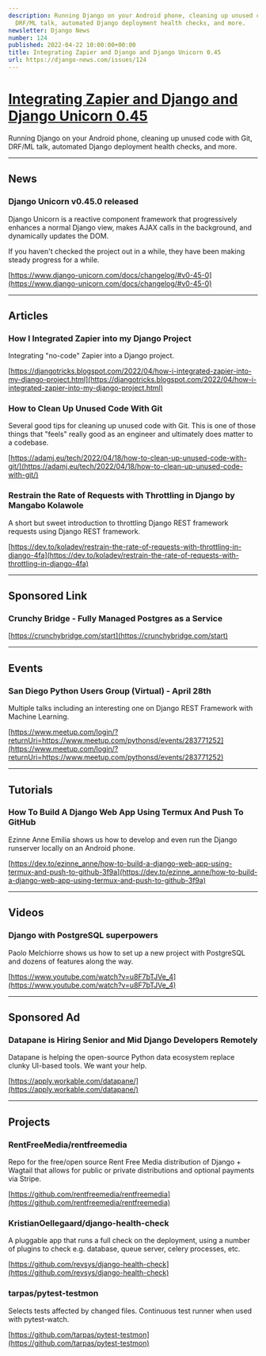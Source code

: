 ```yaml
---
description: Running Django on your Android phone, cleaning up unused code with Git,
  DRF/ML talk, automated Django deployment health checks, and more.
newsletter: Django News
number: 124
published: 2022-04-22 10:00:00+00:00
title: Integrating Zapier and Django and Django Unicorn 0.45
url: https://django-news.com/issues/124
---
```


# [Integrating Zapier and Django and Django Unicorn 0.45](https://django-news.com/issues/124)

Running Django on your Android phone, cleaning up unused code with Git, DRF/ML talk, automated Django deployment health checks, and more.

----

## News

### Django Unicorn v0.45.0 released 

<p>Django Unicorn is a reactive component framework that progressively enhances a normal Django view, makes AJAX calls in the background, and dynamically updates the DOM.</p>

<p>If you haven't checked the project out in a while, they have been making steady progress for a while.</p>

[https://www.django-unicorn.com/docs/changelog/#v0-45-0](https://www.django-unicorn.com/docs/changelog/#v0-45-0)

----

## Articles

### How I Integrated Zapier into my Django Project

<p>Integrating "no-code" Zapier into a Django project.</p>

[https://djangotricks.blogspot.com/2022/04/how-i-integrated-zapier-into-my-django-project.html](https://djangotricks.blogspot.com/2022/04/how-i-integrated-zapier-into-my-django-project.html)

### How to Clean Up Unused Code With Git

<p>Several good tips for cleaning up unused code with Git. This is one of those things that "feels" really good as an engineer and ultimately does matter to a codebase.</p>

[https://adamj.eu/tech/2022/04/18/how-to-clean-up-unused-code-with-git/](https://adamj.eu/tech/2022/04/18/how-to-clean-up-unused-code-with-git/)

### Restrain the Rate of Requests with Throttling in Django by Mangabo Kolawole

<p>A short but sweet introduction to throttling Django REST framework requests using Django REST framework.</p>

[https://dev.to/koladev/restrain-the-rate-of-requests-with-throttling-in-django-4fa](https://dev.to/koladev/restrain-the-rate-of-requests-with-throttling-in-django-4fa)

----

## Sponsored Link

### Crunchy Bridge - Fully Managed Postgres as a Service

[https://crunchybridge.com/start](https://crunchybridge.com/start)

----

## Events

### San Diego Python Users Group (Virtual) - April 28th

<p>Multiple talks including an interesting one on Django REST Framework with Machine Learning.</p>

[https://www.meetup.com/login/?returnUri=https://www.meetup.com/pythonsd/events/283771252](https://www.meetup.com/login/?returnUri=https://www.meetup.com/pythonsd/events/283771252)

----

## Tutorials

### How To Build A Django Web App Using Termux And Push To GitHub

<p>Ezinne Anne Emilia shows us how to develop and even run the Django runserver locally on an Android phone.</p>

[https://dev.to/ezinne_anne/how-to-build-a-django-web-app-using-termux-and-push-to-github-3f9a](https://dev.to/ezinne_anne/how-to-build-a-django-web-app-using-termux-and-push-to-github-3f9a)

----

## Videos

### Django with PostgreSQL superpowers

<p>Paolo Melchiorre shows us how to set up a new project with PostgreSQL and dozens of features along the way.</p>

[https://www.youtube.com/watch?v=u8F7bTJVe_4](https://www.youtube.com/watch?v=u8F7bTJVe_4)

----

## Sponsored Ad

### Datapane is Hiring Senior and Mid Django Developers Remotely

<p>Datapane is helping the open-source Python data ecosystem replace clunky UI-based tools. We want your help.</p>

[https://apply.workable.com/datapane/](https://apply.workable.com/datapane/)

----

## Projects

### RentFreeMedia/rentfreemedia

<p>Repo for the free/open source Rent Free Media distribution of Django + Wagtail that allows for public or private distributions and optional payments via Stripe.</p>

[https://github.com/rentfreemedia/rentfreemedia](https://github.com/rentfreemedia/rentfreemedia)

### KristianOellegaard/django-health-check

<p>A pluggable app that runs a full check on the deployment, using a number of plugins to check e.g. database, queue server, celery processes, etc.</p>

[https://github.com/revsys/django-health-check](https://github.com/revsys/django-health-check)

### tarpas/pytest-testmon

<p>Selects tests affected by changed files. Continuous test runner when used with pytest-watch.</p>

[https://github.com/tarpas/pytest-testmon](https://github.com/tarpas/pytest-testmon)